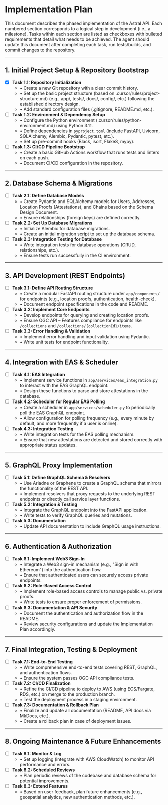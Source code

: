 # Implementation Plan

This document describes the phased implementation of the Astral API. Each numbered section corresponds to a logical step in development (i.e., a milestone). Tasks within each section are listed as checkboxes with bulleted requirements that detail what needs to be achieved. The agent should update this document after completing each task, run tests/builds, and commit changes to the repository.

---

## 1. Initial Project Setup & Repository Bootstrap

- [x] **Task 1.1: Repository Initialization**
  - • Create a new Git repository with a clear commit history.
  - • Set up the basic project structure (based on .cursor/rules/project-structure.md) (e.g., app/, tests/, docs/, config/, etc.) following the established directory design.
  - • Add standard configuration files (.gitignore, README.md, etc.).
- [ ] **Task 1.2: Environment & Dependency Setup**
  - • Configure the Python environment (.cursor/rules/python-environment.md) using Python 3.11.
  - • Define dependencies in `pyproject.toml` (include FastAPI, Uvicorn, SQLAlchemy, Alembic, Pydantic, pytest, etc.).
  - • Set up pre-commit hooks (Black, isort, Flake8, mypy).
- [ ] **Task 1.3: CI/CD Pipeline Bootstrap**
  - • Create a basic GitHub Actions workflow that runs tests and linters on each push.
  - • Document CI/CD configuration in the repository.

---

## 2. Database Schema & Migrations

- [ ] **Task 2.1: Define Database Models**
  - • Create Pydantic and SQLAlchemy models for Users, Addresses, Location Proofs (Attestations), and Chains based on the Schema Design Document.
  - • Ensure relationships (foreign keys) are defined correctly.
- [ ] **Task 2.2: Set Up Database Migrations**
  - • Initialize Alembic for database migrations.
  - • Create an initial migration script to set up the database schema.
- [ ] **Task 2.3: Integration Testing for Database**
  - • Write integration tests for database operations (CRUD, relationships, etc.).
  - • Ensure tests run successfully in the CI environment.

---

## 3. API Development (REST Endpoints)

- [ ] **Task 3.1: Define API Routing Structure**
  - • Create a modular FastAPI routing structure under `app/components/` for endpoints (e.g., location proofs, authentication, health-check).
  - • Document endpoint specifications in the code and README.
- [ ] **Task 3.2: Implement Core Endpoints**
  - • Develop endpoints for querying and creating location proofs.
  - • Ensure OGC API – Features compliance for endpoints like `/collections` and `/collections/{collectionId}/items`.
- [ ] **Task 3.3: Error Handling & Validation**
  - • Implement error handling and input validation using Pydantic.
  - • Write unit tests for endpoint functionality.

---

## 4. Integration with EAS & Scheduler

- [ ] **Task 4.1: EAS Integration**
  - • Implement service functions in `app/services/eas_integration.py` to interact with the EAS GraphQL endpoint.
  - • Design these functions to parse and store attestations in the database.
- [ ] **Task 4.2: Scheduler for Regular EAS Polling**
  - • Create a scheduler in `app/services/scheduler.py` to periodically poll the EAS GraphQL endpoint.
  - • Allow configuration for polling frequency (e.g., every minute by default, and more frequently if a user is online).
- [ ] **Task 4.3: Integration Testing**
  - • Write integration tests for the EAS polling mechanism.
  - • Ensure that new attestations are detected and stored correctly with appropriate status updates.

---

## 5. GraphQL Proxy Implementation

- [ ] **Task 5.1: Define GraphQL Schema & Resolvers**
  - • Use Ariadne or Graphene to create a GraphQL schema that mirrors the functionality of the REST API.
  - • Implement resolvers that proxy requests to the underlying REST endpoints or directly call service layer functions.
- [ ] **Task 5.2: Integration & Testing**
  - • Integrate the GraphQL endpoint into the FastAPI application.
  - • Write tests to verify GraphQL queries and mutations.
- [ ] **Task 5.3: Documentation**
  - • Update API documentation to include GraphQL usage instructions.

---

## 6. Authentication & Authorization

- [ ] **Task 6.1: Implement Web3 Sign-In**
  - • Integrate a Web3 sign-in mechanism (e.g., "Sign in with Ethereum") into the authentication flow.
  - • Ensure that authenticated users can securely access private endpoints.
- [ ] **Task 6.2: Role-Based Access Control**
  - • Implement role-based access controls to manage public vs. private proofs.
  - • Write tests to ensure proper enforcement of permissions.
- [ ] **Task 6.3: Documentation & API Security**
  - • Document the authentication and authorization flow in the README.
  - • Review security configurations and update the Implementation Plan accordingly.

---

## 7. Final Integration, Testing & Deployment

- [ ] **Task 7.1: End-to-End Testing**
  - • Write comprehensive end-to-end tests covering REST, GraphQL, and authentication flows.
  - • Ensure the system passes OGC API compliance tests.
- [ ] **Task 7.2: CI/CD Finalization**
  - • Refine the CI/CD pipeline to deploy to AWS (using ECS/Fargate, RDS, etc.) on merge to the production branch.
  - • Test the deployment process in a staging environment.
- [ ] **Task 7.3: Documentation & Rollback Plan**
  - • Finalize and update all documentation (README, API docs via MkDocs, etc.).
  - • Create a rollback plan in case of deployment issues.

---

## 8. Ongoing Maintenance & Future Enhancements

- [ ] **Task 8.1: Monitor & Log**
  - • Set up logging (integrate with AWS CloudWatch) to monitor API performance and errors.
- [ ] **Task 8.2: Scheduled Reviews**
  - • Plan periodic reviews of the codebase and database schema for potential improvements.
- [ ] **Task 8.3: Extend Features**
  - • Based on user feedback, plan future enhancements (e.g., geospatial analytics, new authentication methods, etc.).
